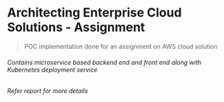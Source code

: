 # Architecting Enterprise Cloud Solutions - Assignment
> POC implementation done for an assignment on AWS cloud solution
###### Contains microservice based backend end and front end along with Kubernetes deployment service
###### Refer report for more details